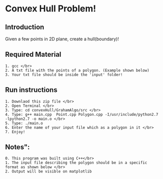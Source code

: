 # Convex Hull Problem!

  <h2> Introduction </h2>
  Given a few points in 2D plane, create a hull(boundary)!

  <h2> Required Material </h2>
  
    1. gcc </br>
    2. A txt file with the points of a polygon. (Example shown below)
    3. Your txt file should be inside the 'input' folder!

  <h2>Run instructions </h2>
  
    1. Downlaod this zip file </br> 
    2. Open Terminal </br>
    3. Type: cd convexHull/GrahamAlgo/src </br>
    4. Type: g++ main.cpp  Point.cpp Polygon.cpp -I/usr/include/python2.7 -lpython2.7 -o main.o </br>
    5. Type: ./main.o
    6. Enter the name of your input file which as a polygon in it </br>
    7. Enjoy!

  <h2>Notes": </h2>
  
    0. This program was built using C++</br>
    1. The input file describing the polygon should be in a specific format as shown below </br>
    2. Output will be visible on matplotlib


